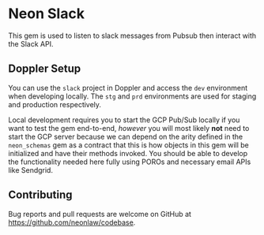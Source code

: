# Neon Slack

This gem is used to listen to slack messages from Pubsub then interact with the
Slack API.

## Doppler Setup

You can use the `slack` project in Doppler and access the `dev` environment when
developing locally. The `stg` and `prd` environments are used for staging and
production respectively.

Local development requires you to start the GCP Pub/Sub locally if you want to
test the gem end-to-end, _however_ you will most likely __not__ need to start the
GCP server because we can depend on the arity defined in the `neon_schemas` gem
as a contract that this is how objects in this gem will be initialized and have
their methods invoked. You should be able to develop the functionality needed
here fully using POROs and necessary email APIs like Sendgrid.

## Contributing

Bug reports and pull requests are welcome on GitHub at
https://github.com/neonlaw/codebase.

